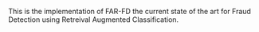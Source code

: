 This is the implementation of FAR-FD the current state of the art for Fraud Detection using Retreival Augmented Classification.

